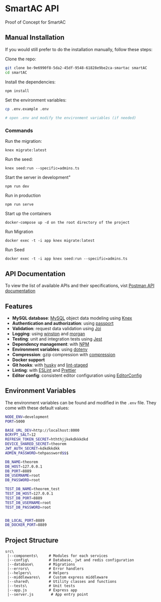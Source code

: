 # SmartAC API

Proof of Concept for SmartAC

## Manual Installation

If you would still prefer to do the installation manually, follow these steps:

Clone the repo:

```bash
git clone be-9e6990f8-5da2-45df-9548-61828e9be2ca-smartac smartAC
cd smartAC

```

Install the dependencies:

```bash
npm install
```

Set the environment variables:

```bash
cp .env.example .env

# open .env and modify the environment variables (if needed)
```

### Commands

Run the migration:

```
knex migrate:latest
```

Run the seed:

```
knex seed:run --specific=admins.ts
```

Start the server in development"

```
npm run dev
```

Run in production

```
npm run serve
```

Start up the containers

```
docker-compose up -d on the root directory of the project
```

Run Migration

```
docker exec -t -i app knex migrate:latest
```

Run Seed

```
docker exec -t -i app knex seed:run --specific=admins.ts
```

## API Documentation

To view the list of available APIs and their specifications, vist [Postman API documentation](https://documenter.getpostman.com/view/5622145/UVsHV8mc)

## Features

- **MySQL database**: [MySQL](https://www.mysql.com) object data modeling using [Knex](https://knex.com)
- **Authentication and authorization**: using [passport](http://www.passportjs.org)
- **Validation**: request data validation using [Joi](https://github.com/hapijs/joi)
- **Logging**: using [winston](https://github.com/winstonjs/winston) and [morgan](https://github.com/expressjs/morgan)
- **Testing**: unit and integration tests using [Jest](https://jestjs.io)
- **Dependency management**: with [NPM](https://npm.com)
- **Environment variables**: using [dotenv](https://github.com/motdotla/dotenv)
- **Compression**: gzip compression with [compression](https://github.com/expressjs/compression)
- **Docker support**
- **Git hooks**: with [husky](https://github.com/typicode/husky) and [lint-staged](https://github.com/okonet/lint-staged)
- **Linting**: with [ESLint](https://eslint.org) and [Prettier](https://prettier.io)
- **Editor config**: consistent editor configuration using [EditorConfig](https://editorconfig.org)

## Environment Variables

The environment variables can be found and modified in the `.env` file. They come with these default values:

```bash
NODE_ENV=development
PORT=5000

BASE_URL_DEV=http://localhost:8000
BCRYPT_SALT=12
REFRESH_TOKEN_SECRET=hththjjkekdkkkdkd
DEVICE_SHARED_SECRET=theorem
JWT_AUTH_SECRET=kdkdkkdkk
ADMIN_PASSWORD=tehpassword$$$

DB_NAME=theorem
DB_HOST=127.0.0.1
DB_PORT=8889
DB_USERNAME=root
DB_PASSWORD=root

TEST_DB_NAME=theorem_test
TEST_DB_HOST=127.0.0.1
TEST_DB_PORT=8889
TEST_DB_USERNAME=root
TEST_DB_PASSWORD=root


DB_LOCAL_PORT=8889
DB_DOCKER_PORT=8889
```

## Project Structure

```
src\
 |--components\     # Modules for each services
 |--config\         # Database, jwt and redis configuration
 |--database\       # Migrations
 |--errors\         # Error handlers
 |--helpers\        # Helpers
 |--middlewares\    # Custom express middleware
 |--shared\         # Utility classes and functions
 |--tests\          # Unit tests
 |--app.js          # Express app
 |--server.js        # App entry point
```
